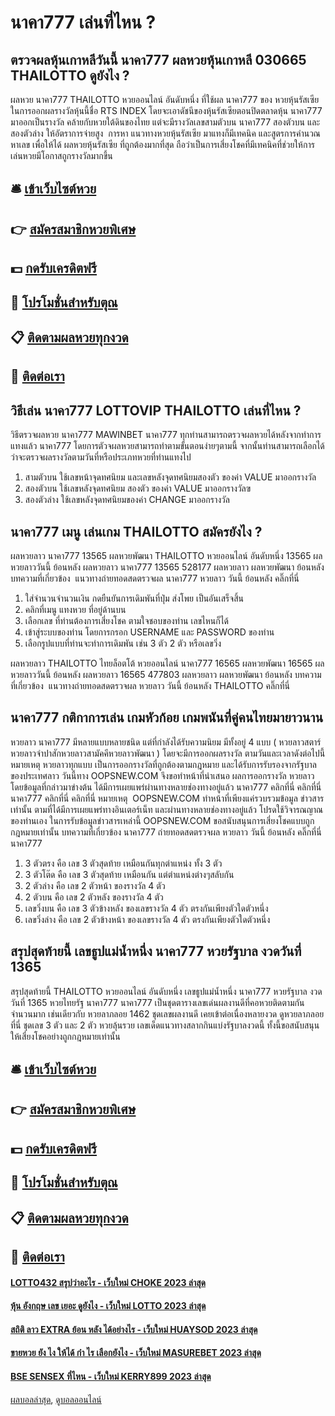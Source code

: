 # นาคา777 เล่นที่ไหน ?
## ตรวจผลหุ้นเกาหลีวันนี้ นาคา777 ผลหวยหุ้นเกาหลี 030665 THAILOTTO ดูยังไง ?
ผลหวย นาคา777 THAILOTTO หวยออนไลน์ อันดับหนึ่ง ที่ใช้ผล นาคา777 ของ หวยหุ้นรัสเซีย ในการออกผลรางวัลหุ้นนี้ชื่อ RTS INDEX โดยจะเอาดัชนีของหุ้นรัสเซียตอนปิดตลาดหุ้น นาคา777 มาออกเป็นรางวัล คล้ายกับหวยใต้ดินของไทย แต่จะมีรางวัลเลขสามตัวบน นาคา777 สองตัวบน และสองตัวล่าง ให้อัตราการจ่ายสูง  การหา แนวทางหวยหุ้นรัสเซีย มาแทงก็มีเทคนิค และสูตรการคำนวณหาเลข เพื่อให้ได้ ผลหวยหุ้นรัสเซีย ที่ถูกต้องมากที่สุด ถือว่าเป็นการเสี่ยงโชคที่มีเทคนิคที่ช่วยให้การเล่นหวยมีโอกาสถูกรางวัลมากขึ้น

## 🛎 [เข้าเว็บไซต์หวย](https://bit.ly/3BG5bNw)
## 👉 [สมัครสมาชิกหวยพิเศษ](https://bit.ly/3BG5bNw)
## 💵 [กดรับเครดิตฟรี](https://bit.ly/3C3mvgS)
## 👑 [โปรโมชั่นสำหรับตุณ](https://bit.ly/3C3mvgS)
## 📋 [ติดตามผลหวยทุกงวด](https://bit.ly/3C3mvgS)
## 📱 [ติดต่อเรา](https://bit.ly/3C3mvgS)

## วิธีเล่น นาคา777 LOTTOVIP THAILOTTO เล่นที่ไหน ?
วิธีตรวจผลหวย นาคา777 MAWINBET นาคา777 ทุกท่านสามารถตรวจผลหวยได้หลังจากทำการแทงแล้ว นาคา777 โดยการตัวจผลหวยสามารถทำตามขั้นตอนง่ายๆตามนี้
จากนั้นท่านสามารถเลือกได้ว่าจะตรวจผลรางวัลตามวันที่หรือประเภทหวยที่ท่านแทงไป
1. สามตัวบน ใช้เลขหน้าจุดทศนิยม และเลขหลังจุดทศนิยมสองตัว ของค่า VALUE มาออกรางวัล
2. สองตัวบน ใช้เลขหลังจุดทศนิยม สองตัว ของค่า VALUE มาออกรางวัลฃ
3. สองตัวล่าง ใช้เลขหลังจุดทศนิยมของค่า CHANGE มาออกรางวัล

## นาคา777 เมนู เล่นเกม THAILOTTO สมัครยังไง ?
ผลหวยลาว นาคา777 13565 ผลหวยพัฒนา THAILOTTO หวยออนไลน์ อันดับหนึ่ง 13565 ผลหวยลาววันนี้ ย้อนหลัง
ผลหวยลาว นาคา777 13565 528177
 ผลหวยลาว ผลหวยพัฒนา ย้อนหลัง 
บทความที่เกี่ยวข้อง
 แนวทางถ่ายทอดสดตรวจผล นาคา777 หวยลาว วันนี้ ย้อนหลัง คลิ๊กที่นี่  
1. ใส่จำนวนจำนวนเงิน กดยืนยันการเดิมพันที่ปุ่ม ส่งโพย เป็นอันเสร็จสิ้น
2. คลิกที่เมนู แทงหวย ที่อยู่ด้านบน
3. เลือกเลข ที่ท่านต้องการเสี่ยงโชค ตามใจชอบของท่าน เลขไหนก็ได้
4. เข้าสู่ระบบของท่าน โดยการกรอก USERNAME และ PASSWORD ของท่าน
5. เลือกรูปแบบที่ท่านจะทำการเดิมพัน เช่น 3 ตัว 2 ตัว หรือเลขวิ่ง

ผลหวยลาว THAILOTTO ไทยล็อตโต้ หวยออนไลน์ นาคา777 16565 ผลหวยพัฒนา 16565 ผลหวยลาววันนี้ ย้อนหลัง
ผลหวยลาว 16565 477803
 ผลหวยลาว ผลหวยพัฒนา ย้อนหลัง 
บทความที่เกี่ยวข้อง
 แนวทางถ่ายทอดสดตรวจผล หวยลาว วันนี้ ย้อนหลัง THAILOTTO คลิ๊กที่นี่  

## นาคา777 กติกาการเล่น เกมหัวก้อย เกมพนันที่คู่คนไทยมายาวนาน
หวยลาว นาคา777 มีหลายแบบหลายชนิด แต่ที่กำลังได้รับความนิยม มีทั้งอยู่ 4 แบบ ( หวยลาวสตาร์หวยลาวจำปาสักหวยลาวสามัคคีหวยลาวพัฒนา ) โดยจะมีการออกผลรางวัล ตามวันและเวลาดังต่อไปนี้
หมายเหตุ หวยลาวทุกแบบ เป็นการออกรางวัลที่ถูกต้องตามกฎหมาย และได้รับการรับรองจากรัฐบาลของประเทศลาว
วันนี้ทาง OOPSNEW.COM จึงขอทำหน้าที่นำเสนอ ผลการออกรางวัล หวยลาว โดยข้อมูลที่กล่าวมาข่างต้น ได้มีการเผยแพร่ผ่านทางหลายช่องทางอยู่แล้ว
 นาคา777 คลิกที่นี่ 
 คลิกที่นี่ 
 นาคา777 คลิกที่นี่ 
 คลิกที่นี่ 
หมายเหตุ  OOPSNEW.COM ทำหน้าที่เพียงแค่รวบรวมข้อมูล ข่าวสาร เท่านั้น ตามที่ได้มีการเผยแพร่ทางอินเตอร์เน็ท และผ่านทางหลายช่องทางอยู่แล้ว โปรดใช้วิจารณญาณของท่านเอง ในการรับข้อมูลข่าวสารเหล่านี้ OOPSNEW.COM ขอสนับสนุนการเสี่ยงโชคแบบถูกกฎหมายเท่านั้น
บทความที่เกี่ยวข้อง
 นาคา777 ถ่ายทอดสดตรวจผล หวยลาว วันนี้ ย้อนหลัง คลิ๊กที่นี่ นาคา777  
1. 3 ตัวตรง คือ เลข 3 ตัวสุดท้าย เหมือนกันทุกตำแหน่ง ทั้ง 3 ตัว
2. 3 ตัวโต๊ด คือ เลข 3 ตัวสุดท้าย เหมือนกัน แต่ตำแหน่งต่างๆสลับกัน
3. 2 ตัวล่าง คือ เลข 2 ตัวหน้า ของรางวัล 4 ตัว
4. 2 ตัวบน คือ เลข 2 ตัวหลัง ของรางวัล 4 ตัว
5. เลขวิ่งบน คือ เลข 3 ตัวข้างหลัง ของเลขรางวัล 4 ตัว ตรงกันเพียงตัวใดตัวหนึ่ง
6. เลขวิ่งล่าง คือ เลข 2 ตัวข้างหน้า ของเลขรางวัล 4 ตัว ตรงกันเพียงตัวใดตัวหนึ่ง

## สรุปสุดท้ายนี้ เลขธูปแม่น้ำหนึ่ง นาคา777 หวยรัฐบาล งวดวันที่ 1365
สรุปสุดท้ายนี้ THAILOTTO หวยออนไลน์ อันดับหนึ่ง เลขธูปแม่น้ำหนึ่ง นาคา777 หวยรัฐบาล งวดวันที่ 1365 หวยไทยรัฐ นาคา777 นาคา777 เป็นชุดตารางเลขเด่นผลงานดีที่คอหวยติดตามกันจำนวนมาก เช่นเดียวกับ หวยลาภลอย 1462 ชุดเลขผลงานดี เคยเข้าต่อเนื่องหลายงวด ดูหวยลาภลอยที่นี่ ชุดเลข 3 ตัว และ 2 ตัว หวยลุ้นรวย เลขเด็ดแนวทางสลากกินแบ่งรัฐบาลงวดนี้ ทั้งนี้ขอสนับสนุนให้เสี่ยงโชคอย่างถูกกฎหมายเท่านั้น

## 🛎 [เข้าเว็บไซต์หวย](https://bit.ly/3BG5bNw)
## 👉 [สมัครสมาชิกหวยพิเศษ](https://bit.ly/3BG5bNw)
## 💵 [กดรับเครดิตฟรี](https://bit.ly/3C3mvgS)
## 👑 [โปรโมชั่นสำหรับตุณ](https://bit.ly/3C3mvgS)
## 📋 [ติดตามผลหวยทุกงวด](https://bit.ly/3C3mvgS)
## 📱 [ติดต่อเรา](https://bit.ly/3C3mvgS)

#### [LOTTO432 สรุปว่าอะไร - เว็บใหม่ CHOKE 2023 ล่าสุด](https://atom.io/themes/lotto432%20สรุปว่าอะไร%20-%20เว็บใหม่%20choke%202023%20ล่าสุด)
#### [หุ้น อังกฤษ เลข เยอะ ดูยังไง - เว็บใหม่ LOTTO 2023 ล่าสุด](https://atom.io/themes/หุ้น%20อังกฤษ%20เลข%20เยอะ%20ดูยังไง%20-%20เว็บใหม่%20lotto%202023%20ล่าสุด)
#### [สถิติ ลาว EXTRA ย้อน หลัง ได้อย่างไร - เว็บใหม่ HUAYSOD 2023 ล่าสุด](https://atom.io/themes/สถิติ%20ลาว%20extra%20ย้อน%20หลัง%20ได้อย่างไร%20-%20เว็บใหม่%20huaysod%202023%20ล่าสุด)
#### [ขายหวย ยัง ไง ให้ได้ กํา ไร เลือกยังไง - เว็บใหม่ MASUREBET 2023 ล่าสุด](https://atom.io/themes/ขายหวย%20ยัง%20ไง%20ให้ได้%20กํา%20ไร%20เลือกยังไง%20-%20เว็บใหม่%20masurebet%202023%20ล่าสุด)
#### [BSE SENSEX ที่ไหน - เว็บใหม่ KERRY899 2023 ล่าสุด](https://atom.io/themes/bse%20sensex%20ที่ไหน%20-%20เว็บใหม่%20kerry899%202023%20ล่าสุด)

[ผลบอลล่าสุด](https://siamsport.tv "ผลบอลล่าสุด"), [ดูบอลออนไลน์](https://siamsport.tv/ดูบอลสด "ดูบอลออนไลน์")